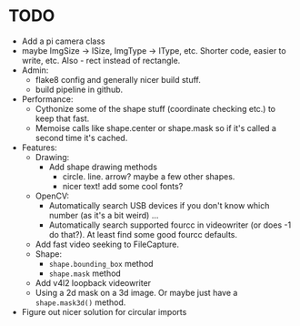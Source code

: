 # TODO

- Add a pi camera class
- maybe ImgSize -> ISize, ImgType -> IType, etc. Shorter code, easier to write, etc. Also - rect instead of rectangle.
- Admin:
  - flake8 config and generally nicer build stuff.
  - build pipeline in github.
- Performance:
  - Cythonize some of the shape stuff (coordinate checking etc.) to keep that fast.
  - Memoise calls like shape.center or shape.mask so if it's called a second time it's cached.
- Features:
  - Drawing:
    - Add shape drawing methods
      - circle. line. arrow? maybe a few other shapes.
      - nicer text! add some cool fonts?
  - OpenCV:
    - Automatically search USB devices if you don't know which number (as it's a bit weird) ...
    - Automatically search supported fourcc in videowriter (or does -1 do that?). At least find some good fourcc defaults.
  - Add fast video seeking to FileCapture.
  - Shape:
    - `shape.bounding_box` method
    - `shape.mask` method
  - Add v4l2 loopback videowriter
  - Using a 2d mask on a 3d image. Or maybe just have a `shape.mask3d()` method.
- Figure out nicer solution for circular imports